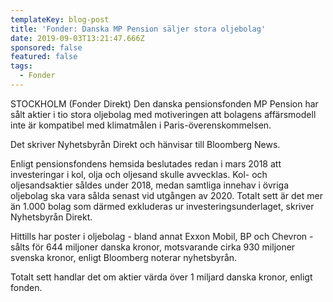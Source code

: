 ```yaml
---
templateKey: blog-post
title: 'Fonder: Danska MP Pension säljer stora oljebolag'
date: 2019-09-03T13:21:47.666Z
sponsored: false
featured: false
tags:
  - Fonder
---
```

STOCKHOLM (Fonder Direkt) Den danska pensionsfonden MP Pension har sålt aktier i tio stora oljebolag med motiveringen att bolagens affärsmodell inte är kompatibel med klimatmålen i Paris-överenskommelsen.



Det skriver Nyhetsbyrån Direkt och hänvisar till Bloomberg News.



Enligt pensionsfondens hemsida beslutades redan i mars 2018 att investeringar i kol, olja och oljesand skulle avvecklas. Kol- och oljesandsaktier såldes under 2018, medan samtliga innehav i övriga oljebolag ska vara sålda senast vid utgången av 2020. Totalt sett är det mer än 1.000 bolag som därmed exkluderas ur investeringsunderlaget, skriver Nyhetsbyrån Direkt.



Hittills har poster i oljebolag - bland annat Exxon Mobil, BP och Chevron - sålts för 644 miljoner danska kronor, motsvarande cirka 930 miljoner svenska kronor, enligt Bloomberg noterar nyhetsbyrån.



Totalt sett handlar det om aktier värda över 1 miljard danska kronor, enligt fonden.
